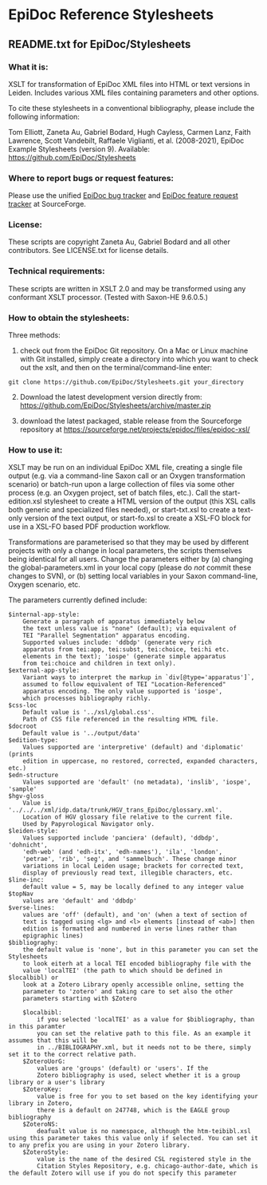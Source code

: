 
# EpiDoc Reference Stylesheets

## README.txt for EpiDoc/Stylesheets

### What it is:

XSLT for transformation of EpiDoc XML files into HTML or text versions in Leiden. Includes various XML files containing parameters and other options.

To cite these stylesheets in a conventional bibliography, please include the following information:

Tom Elliott, Zaneta Au, Gabriel Bodard, Hugh Cayless, Carmen Lanz, Faith Lawrence, Scott Vandebilt, Raffaele Viglianti, et al. (2008-2021), EpiDoc Example Stylesheets (version 9). Available: <https://github.com/EpiDoc/Stylesheets>

### Where to report bugs or request features:

Please use the unified [EpiDoc bug tracker](https://sourceforge.net/p/epidoc/bugs/) and [EpiDoc feature request tracker](https://sourceforge.net/p/epidoc/feature-requests/) at SourceForge.

### License:

These scripts are copyright Zaneta Au, Gabriel Bodard and all other contributors. See LICENSE.txt for license details.

### Technical requirements:

These scripts are written in XSLT 2.0 and may be transformed using any conformant XSLT processor. (Tested with Saxon-HE 9.6.0.5.)

### How to obtain the stylesheets:

Three methods:

1. check out from the EpiDoc Git repository. On a Mac or Linux machine with Git installed, simply create a directory into which you want to check out the xslt, and then on the terminal/command-line enter:

~~~
git clone https://github.com/EpiDoc/Stylesheets.git your_directory
~~~

2. Download the latest development version directly from: <https://github.com/EpiDoc/Stylesheets/archive/master.zip>

3. download the latest packaged, stable release from the Sourceforge repository at https://sourceforge.net/projects/epidoc/files/epidoc-xsl/

### How to use it:

XSLT may be run on an individual EpiDoc XML file, creating a single file output (e.g. via a command-line Saxon call or an Oxygen transformation scenario) or batch-run upon a large collection of files via some other process (e.g. an Oxygen project, set of batch files, etc.). Call the start-edition.xsl stylesheet to create a HTML version of the output (this XSL calls both generic and specialized files needed), or start-txt.xsl to create a text-only version of the text output, or start-fo.xsl to create a XSL-FO block for use in a XSL-FO based PDF production workflow.

Transformations are parameterised so that they may be used by different projects with only a change in local parameters, the scripts themselves being identical for all users. Change the parameters either by (a) changing the global-parameters.xml in your local copy (please do *not* commit these changes to SVN), or (b) setting local variables in your Saxon command-line, Oxygen scenario, etc.

The parameters currently defined include:

	$internal-app-style:
		Generate a paragraph of apparatus immediately below
		the text unless value is "none" (default); via equivalent of
		TEI "Parallel Segmentation" apparatus encoding.
		Supported values include: 'ddbdp' (generate very rich
		apparatus from tei:app, tei:subst, tei:choice, tei:hi etc.
		elements in the text); 'iospe' (generate simple apparatus
		from tei:choice and children in text only).
	$external-app-style:
		Variant ways to interpret the markup in `div[@type='apparatus']`,
		assumed to follow equivalent of TEI "Location-Referenced"
		apparatus encoding. The only value supported is 'iospe',
		which processes bibliography richly.
	$css-loc
		Default value is '../xsl/global.css'.
		Path of CSS file referenced in the resulting HTML file.
	$docroot
		Default value is '../output/data'
	$edition-type:
		Values supported are 'interpretive' (default) and 'diplomatic' (prints
		edition in uppercase, no restored, corrected, expanded characters, etc.)
	$edn-structure
		Values supported are 'default' (no metadata), 'inslib', 'iospe', 'sample'
	$hgv-gloss
		Value is '../../../xml/idp.data/trunk/HGV_trans_EpiDoc/glossary.xml'.
		Location of HGV glossary file relative to the current file.
		Used by Papyrological Navigator only.
	$leiden-style:
		Values supported include 'panciera' (default), 'ddbdp', 'dohnicht',
		'edh-web' (and 'edh-itx', 'edh-names'), 'ila', 'london',
		'petrae', 'rib', 'seg', and 'sammelbuch'. These change minor
		variations in local Leiden usage; brackets for corrected text,
		display of previously read text, illegible characters, etc.
	$line-inc:
		default value = 5, may be locally defined to any integer value
	$topNav
		values are 'default' and 'ddbdp'
	$verse-lines:
		values are 'off' (default), and 'on' (when a text of section of
		text is tagged using <lg> and <l> elements [instead of <ab>] then
		edition is formatted and numbered in verse lines rather than
		epigraphic lines)
	$bibliography:
		the default value is 'none', but in this parameter you can set the Stylesheets
		to look eiterh at a local TEI encoded bibliography file with the
		value 'localTEI' (the path to which should be defined in $localbibl) or
		look at a Zotero Library openly accessible online, setting the
		parameter to 'zotero' and taking care to set also the other
		parameters starting with $Zotero
		
		$localbibl:
			if you selected 'localTEI' as a value for $bibliography, than in this paramter
			you can set the relative path to this file. As an example it assumes that this will be
			in ../BIBLIOGRAPHY.xml, but it needs not to be there, simply set it to the correct relative path.
		$ZoteroUorG:
			values are 'groups' (default) or 'users'. If the
			Zotero bibliography is used, select whether it is a group library or a user's library
		$ZoteroKey:
			value is free for you to set based on the key identifying your library in Zotero,
			there is a default on 247748, which is the EAGLE group bibliography
		$ZoteroNS:
			deafualt value is no namespace, although the htm-teibibl.xsl using this parameter takes this value only if selected. You can set it to any prefix you are using in your Zotero library.
		$ZoteroStyle:
			value is the name of the desired CSL registered style in the
			Citation Styles Repository, e.g. chicago-author-date, which is the default Zotero will use if you do not specify this parameter
